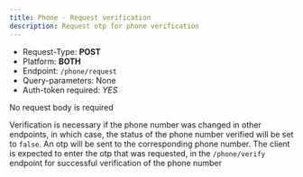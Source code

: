 ```yaml
---
title: Phone - Request verification
description: Request otp for phone verification
---
```


- Request-Type: **POST**
- Platform: **BOTH**
- Endpoint: `/phone/request`
- Query-parameters: None
- Auth-token required: *YES*

No request body is required

Verification is necessary if the phone number was changed in other endpoints, in which case, the status of the phone number verified will be set to `false`.
An otp will be sent to the corresponding phone number.
The client is expected to enter the otp that was requested, in the `/phone/verify` endpoint for successful verification of the phone number
